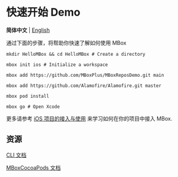 # 快速开始 Demo

**简体中文** | [English](Quick-Start-Demo-iOS)

通过下面的步骤，将帮助你快速了解如何使用 MBox

```shell
mkdir HelloMBox && cd HelloMBox # Create a directory

mbox init ios # Initialize a workspace

mbox add https://github.com/MBoxPlus/MBoxReposDemo.git main

mbox add https://github.com/Alamofire/Alamofire.git master

mbox pod install

mbox go # Open Xcode
```

更多请参考 [iOS 项目的接入与使用](Getting-Started-iOS-cn.md) 来学习如何在你的项目中接入 MBox.

## 资源

[CLI 文档](CLI-documentation)

[MBoxCocoaPods 文档](https://github.com/MBoxPlus/mbox-cocoapods)
